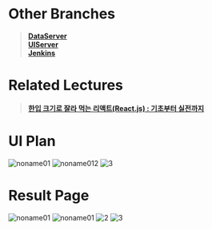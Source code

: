 # Other Branches
>**[DataServer](https://github.com/ddalkyTokky/Admin_Page_KAU2022/tree/DataServer)**      
>**[UIServer](https://github.com/ddalkyTokky/Admin_Page_KAU2022/tree/UIServer)**      
>**[Jenkins](https://github.com/ddalkyTokky/Admin_Page_KAU2022/tree/Jenkins)**

# Related Lectures
>**[한입 크기로 잘라 먹는 리액트(React.js) : 기초부터 실전까지](https://www.inflearn.com/course/%ED%95%9C%EC%9E%85-%EB%A6%AC%EC%95%A1%ED%8A%B8/dashboard)**

# UI Plan

![noname01](https://github.com/ddalkyTokky/Admin_Page_KAU2022/assets/47583083/8c8d3c4a-6fb0-47f9-8ab2-08f2ce906989)
![noname012](https://github.com/ddalkyTokky/Admin_Page_KAU2022/assets/47583083/f78585fd-8cb7-492c-84e6-fd9c568d2388)
![3](https://github.com/ddalkyTokky/Admin_Page_KAU2022/assets/47583083/b8ccbfa7-bf63-4a70-867e-284045e202d9)


# Result Page
![noname01](https://github.com/ddalkyTokky/Admin_Page_KAU2022/assets/47583083/cdf6142b-7f50-4142-a227-cd457f546330)
![noname01](https://github.com/ddalkyTokky/Admin_Page_KAU2022/assets/47583083/4ea9f480-1752-4421-9821-94d3c4bfa6ef)
![2](https://github.com/ddalkyTokky/Admin_Page_KAU2022/assets/47583083/194c6304-2365-4367-9874-368ec2f38191)
![3](https://github.com/ddalkyTokky/Admin_Page_KAU2022/assets/47583083/f5189c68-6915-44fc-b070-ebc99b2a10b0)
